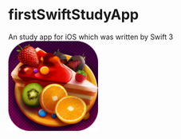 # firstSwiftStudyApp
An study app for iOS which was written by Swift 3
![alt tag](readMeResources/foodIcon.png)
